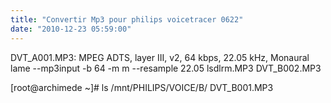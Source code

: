 ```yaml
---
title: "Convertir Mp3 pour philips voicetracer 0622"
date: "2010-12-23 05:59:00"
---
```

<div>DVT_A001.MP3: MPEG ADTS, layer III, v2,  64 kbps, 22.05 kHz, Monaural</div><div>
</div>lame --mp3input -b 64 -m m --resample 22.05 lsdlrm.MP3 DVT_B002.MP3

[root@archimede ~]# ls /mnt/PHILIPS/VOICE/B/
DVT_B001.MP3

